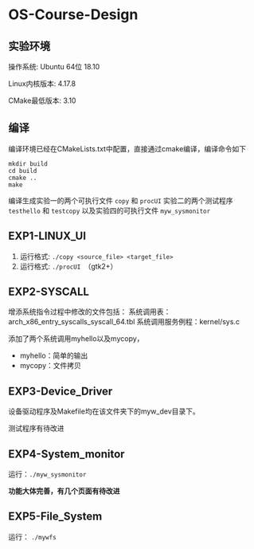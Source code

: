 # OS-Course-Design

## 实验环境
操作系统: Ubuntu 64位 18.10

Linux内核版本: 4.17.8

CMake最低版本:  3.10

## 编译
编译环境已经在CMakeLists.txt中配置，直接通过cmake编译，编译命令如下
```OS-Course-Design目录下
mkdir build
cd build
cmake ..
make
```
编译生成实验一的两个可执行文件 `copy` 和 `procUI`
实验二的两个测试程序`testhello` 和 `testcopy`
以及实验四的可执行文件 `myw_sysmonitor`

## EXP1-LINUX_UI
1. 运行格式: `./copy <source_file> <target_file>`
2. 运行格式: `./procUI `（gtk2+）

## EXP2-SYSCALL
增添系统指令过程中修改的文件包括：
系统调用表：arch_x86_entry_syscalls_syscall_64.tbl 
系统调用服务例程：kernel/sys.c 

添加了两个系统调用myhello以及mycopy，
* myhello：简单的输出
* mycopy：文件拷贝

## EXP3-Device_Driver
设备驱动程序及Makefile均在该文件夹下的myw_dev目录下。

测试程序有待改进

## EXP4-System_monitor
运行：`./myw_sysmonitor`

**功能大体完善，有几个页面有待改进**

## EXP5-File_System
运行： `./mywfs`
